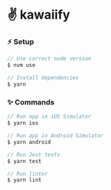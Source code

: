 # :v: kawaiify

### :zap: Setup
```js
// Use correct node version
$ nvm use

// Install dependencies
$ yarn
```

### :sparkles: Commands
```js
// Run app in iOS Simulator
$ yarn ios

// Run app in Android Simulator
$ yarn android

// Run Jest tests
$ yarn test

// Run linter
$ yarn lint
```
